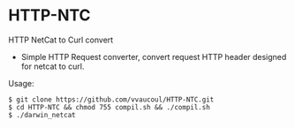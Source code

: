 # HTTP-NTC
HTTP NetCat to Curl convert

* Simple HTTP Request converter, convert request HTTP header designed for netcat to curl.

Usage: 

```
$ git clone https://github.com/vvaucoul/HTTP-NTC.git
$ cd HTTP-NTC && chmod 755 compil.sh && ./compil.sh
$ ./darwin_netcat
```

